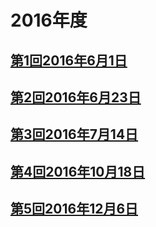 # 2016年度

## [第1回2016年6月1日](2016-06-01.md)
## [第2回2016年6月23日](2016-06-23.md)
## [第3回2016年7月14日](2016-07-14.md)
## [第4回2016年10月18日](2016-10-18.md)
## [第5回2016年12月6日](2016-12-06.md)